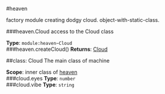 <a name="module_heaven"></a>
#heaven

factory module creating dodgy cloud. object-with-static-class.

  
<a name="module_heaven.Cloud"></a>
###heaven.Cloud
access to the Cloud class

**Type**: `module:heaven~Cloud`  
<a name="module_heaven.createCloud"></a>
###heaven.createCloud()
**Returns**: [Cloud](#module_heaven.Cloud)  
<a name="module_heaven.Cloud"></a>

##class: Cloud
The main class of machine

**Scope**: inner class of [heaven](#module_heaven)  
<a name="module_heaven.Cloud#eyes"></a>
###cloud.eyes
**Type**: `number`  
<a name="module_heaven.Cloud#vibe"></a>
###cloud.vibe
**Type**: `string`  
